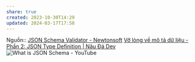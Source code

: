 ```yaml
---
share: true
created: 2023-10-30T14:29
updated: 2024-03-17T17:58
---
```


Nguồn:: 
[JSON Schema Validator - Newtonsoft](https://www.jsonschemavalidator.net/)
[Vỡ lòng về mô tả dữ liệu - Phần 2: JSON Type Definition | Nâu Đá Dev](https://nauda.dev/blog/lap-trinh/json-schema/understanding-json-type-def/)
![What is JSON Schema - YouTube](https://youtu.be/kK-_gL7Vsc0?si=q6ig8HJwgvwbnoum)